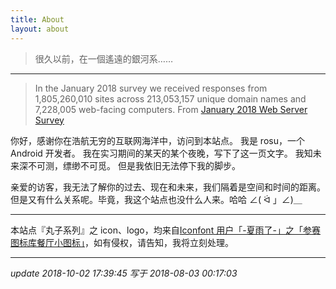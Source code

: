 ```yaml
---
title: About
layout: about
---
```


> 很久以前，在一個遙遠的銀河系……

-----

> In the January 2018 survey we received responses from 1,805,260,010 sites across 213,053,157 unique domain names and 7,228,005 web-facing computers. 
> From [January 2018 Web Server Survey](https://news.netcraft.com/archives/2018/01/19/january-2018-web-server-survey.html)


你好，感谢你在浩航无穷的互联网海洋中，访问到本站点。
我是 rosu，一个 Android 开发者。
我在实习期间的某天的某个夜晚，写下了这一页文字。
我知未来深不可测，缥缈不可觅。
但是我依旧无法停下我的脚步。

亲爱的访客，我无法了解你的过去、现在和未来，我们隔着是空间和时间的距离。
但是又有什么关系呢。毕竟，我这个站点也没什么人来。哈哈 ∠( ᐛ 」∠)＿

-----
本站点『丸子系列』之 icon、logo，均来自[Iconfont 用户「-夏雨了-」之「参赛图标库餐厅小图标」](http://iconfont.cn/collections/detail?spm=a313x.7781069.0.da5a778a4&cid=10775)，如有侵权，请告知，我将立刻处理。

-----
*update 2018-10-02 17:39:45*
*写于 2018-08-03 00:17:03*

